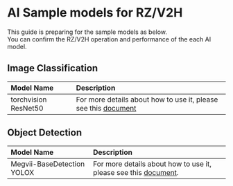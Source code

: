 # AI Sample models for RZ/V2H
This guide is preparing for the sample models as below.  
You can confirm the RZ/V2H operation and performance of the each AI model.  


## Image Classification

|Model Name|Description|
|:---|:---|
|torchvision ResNet50|For more details about how to use it, please see this [document](./torchvision_resnet50/README.md)|


## Object Detection

|Model Name|Description|
|:---|:---|
|Megvii-BaseDetection YOLOX|For more details about how to use it, please see this [document](./megvii-basedetection_yolox/README.md).|

